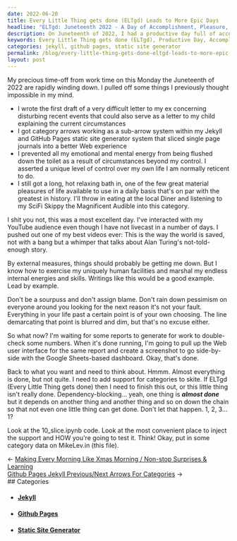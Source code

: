 ```yaml
---
date: 2022-06-20
title: Every Little Thing gets done (ELTgd) Leads to More Epic Days
headline: "ELTgd: Juneteenth 2022 - A Day of Accomplishment, Pleasure, and Self-Realization."
description: On Juneteenth of 2022, I had a productive day full of accomplishment and pleasure. I wrote a difficult letter to my ex, created a sub-arrow system for my Jekyll and GitHub Pages static site generator, enjoyed a hot bath and a meal at the local diner, interacted with my YouTube audience, and created one of my best videos ever. I was reminded that life is what we make of it, and that everything after a certain point is of my own choosing.
keywords: Every Little Thing gets done (ELTgd), Productive Day, Accomplishment, Pleasure, Difficult Letter, Ex, Sub-arrow System, Jekyll, GitHub Pages, Static Site Generator, Hot Bath, Meal, Local Diner, YouTube Audience, Video, Life, Choices, Impossible
categories: jekyll, github pages, static site generator
permalink: /blog/every-little-thing-gets-done-eltgd-leads-to-more-epic-days/
layout: post
---
```



My precious time-off from work time on this Monday the Juneteenth of 2022 are
rapidly winding down. I pulled off some things I previously thought impossible
in my mind.

- I wrote the first draft of a very difficult letter to my ex concerning
  disturbing recent events that could also serve as a letter to my child
  explaining the current circumstances
- I got category arrows working as a sub-arrow system within my Jekyll and
  GitHub Pages static site generator system that sliced single page journals
  into a better Web experience
- I prevented all my emotional and mental energy from being flushed down the
  toilet as a result of circumstances beyond my control. I asserted a unique
  level of control over my own life I am normally reticent to do.
- I still got a long, hot relaxing bath in, one of the few great material
  pleasures of life available to use in a daily basis that's on par with the
  greatest in history. I'll throw in eating at the local Diner and listening to
  my SciFi Skippy the Magnificent Audible into this category.

I shit you not, this was a most excellent day. I've interacted with my YouTube
audience even though I have not livecast in a number of days. I pushed out one
of my best videos ever: This is the way the world is saved, not with a bang but
a whimper that talks about Alan Turing's not-told-enough story.

By external measures, things should probably be getting me down. But I know how
to exercise my uniquely human facilities and marshal my endless internal
energies and skills. Writings like this would be a good example. Lead by
example.

Don't be a sourpuss and don't assign blame. Don't rain down pessimism on
everyone around you looking for the next reason it's not your fault. Everything
in your life past a certain point is of your own choosing. The line demarcating
that point is blurred and dim, but that's no excuse either.

So what now? I'm waiting for some reports to generate for work to double-check
some numbers. When it's done running, I'm going to pull up the Web user
interface for the same report and create a screenshot to go side-by-side with
the Google Sheets-based dashboard. Okay, that's done.

Back to what you want and need to think about. Hmmm. Almost everything is done,
but not quite. I need to add support for categories to skite. If ELTgd (Every
Little Thing gets done) then I need to finish this out, or this little thing
isn't really done. Dependency-blocking... yeah, one thing is ***almost done***
but it depends on another thing and another thing and so on down the chain so
that not even one little thing can get done. Don't let that happen. 1, 2, 3...
1?

Look at the 10\_slice.ipynb code. Look at the most convenient place to inject
the support and HOW you're going to test it. Think! Okay, put in some category
data on MikeLev.in (this file).


<div class="post-nav"><div class="post-nav-prev"><span class="arrow">&larr;&nbsp;</span><a href="/blog/making-every-morning-like-xmas-morning-non-stop-surprises-learning">Making Every Morning Like Xmas Morning / Non-stop Surprises & Learning</a></div><div class="post-nav-next"><a href="/blog/github-pages-jekyll-previous-next-arrows-for-categories">Github Pages Jekyll Previous/Next Arrows For Categories</a><span class="arrow">&nbsp;&rarr;</span></div></div>
## Categories

<ul>
<li><h4><a href='/jekyll/'>Jekyll</a></h4></li>
<li><h4><a href='/github-pages/'>Github Pages</a></h4></li>
<li><h4><a href='/static-site-generator/'>Static Site Generator</a></h4></li></ul>